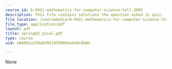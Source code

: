 ```yaml
---
course_id: 6-042j-mathematics-for-computer-science-fall-2005
description: This file contains solutions the question asked in quiz.
file_location: /coursemedia/6-042j-mathematics-for-computer-science-fall-2005/e88961a250a83921855680aeda0c0b0e_spring02_q1sol.pdf
file_type: application/pdf
layout: pdf
title: spring02_q1sol.pdf
type: course
uid: e88961a250a83921855680aeda0c0b0e

---
```

None